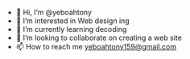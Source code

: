 - 👋 Hi, I’m @yeboahtony
- 👀 I’m interested in Web design ing
- 🌱 I’m currently learning decoding
- 💞️ I’m looking to collaborate on creating a web site
- 📫 How to reach me  yeboahtony159@gmail.com

<!---
yeboahtony/yeboahtony is a ✨ special ✨ repository because its `README.md` (this file) appears on your GitHub profile.
You can click the Preview link to take a look at your changes.
--->
